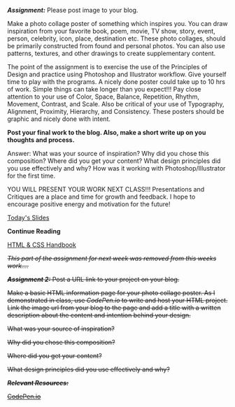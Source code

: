 **_Assignment:_** Please post image to your blog.

Make a photo collage poster of something which inspires you.  You can draw inspiration from your favorite book, poem, movie, TV show, story, event, person, celebrity, icon, place, destination etc.  These photo collages, should be primarily constructed from found and personal photos.  You can also use patterns, textures, and other drawings to create supplementary content. 

The point of the assignment is to exercise the use of the Principles of Design and practice using Photoshop and Illustrator workflow.  Give yourself time to play with the programs.  A nicely done poster could take up to 10 hrs of work.  Simple things can take longer than you expect!!!  Pay close attention to your use of Color, Space, Balance, Repetition, Rhythm, Movement, Contrast, and Scale.  Also be critical of your use of Typography, Alignment, Proximity, Hierarchy, and Consistency.  These posters should be graphic and nicely done with intent.

**Post your final work to the blog.  Also, make a short write up on you thoughts and process.**

Answer: What was your source of inspiration? Why did you chose this composition? Where did you get your content? What design principles did you use effectively and why? How was it working with Photoshop/Illustrator for the first time.

YOU WILL PRESENT YOUR WORK NEXT CLASS!!!  Presentations and Critiques are a place and time for growth and feedback.  I hope to encourage positive energy and motivation for the future!


[Today's Slides](https://docs.google.com/presentation/d/1n_oox1DpwAuGRkoKTaMMzH_RU2r3s__RzNi3l5U-ZaU/edit?usp=sharing)


**Continue Reading**

[HTML & CSS Handbook](http://www.wufai.edu.tw/%E7%B6%B2%E9%A0%81%E6%8A%80%E8%A1%93%E4%B8%AD%E5%BF%83/datasheet/HTML%20and%20CSS%20design%20and%20build%20websites.pdf)




~~_This part of the assignment for next week was removed from this weeks work...._~~

~~**_Assignment 2:_** Post a URL link to your project on your blog.~~

~~Make a basic HTML information page for your photo collage poster.  As I demonstrated in class, use _CodePen.io_ to write and host your HTML project.  Link the image url from your blog to the page and add a title with a written description about the content and intention behind your design.~~

~~What was your source of inspiration?~~

~~Why did you chose this composition?~~

~~Where did you get your content?~~

~~What design principles did you use effectively and why?~~


~~**_Relevant Resources:_**~~

~~[CodePen.io](https://codepen.io/)~~

